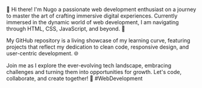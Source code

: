 
👋 Hi there! I'm Nugo a passionate web development enthusiast on a journey to master the art of crafting immersive digital experiences. Currently immersed in the dynamic world of web development, I am navigating through HTML, CSS, JavaScript, and beyond. 🚀

My GitHub repository is a living showcase of my learning curve, featuring projects that reflect my dedication to clean code, responsive design, and user-centric development. 🌐

Join me as I explore the ever-evolving tech landscape, embracing challenges and turning them into opportunities for growth. Let's code, collaborate, and create together! 🤝 #WebDevelopment 
